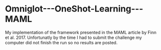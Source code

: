 # Omniglot---OneShot-Learning---MAML
My implementation of the framework presented in the MAML article by Finn et al. 2017.
Unfortunatly by the time I had to submit the challenge my computer did not finish the run so no results are posted. 

